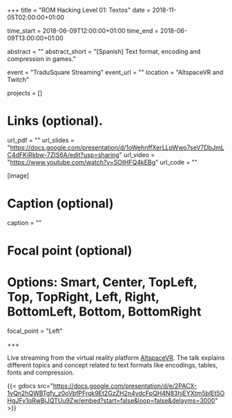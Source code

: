 +++
title = "ROM Hacking Level 01: Textos"
date = 2018-11-05T02:00:00+01:00

time_start = 2018-06-09T12:00:00+01:00
time_end = 2018-06-09T13:00:00+01:00

abstract = ""
abstract_short = "[Spanish] Text format, encoding and compression in games."

event = "TraduSquare Streaming"
event_url = ""
location = "AltspaceVR and Twitch"

projects = []

# Links (optional).
url_pdf = ""
url_slides = "https://docs.google.com/presentation/d/1oWehnffXerLLpWwo7seV7DbJmLC4dFKiRkbw-7ZIS6A/edit?usp=sharing"
url_video = "https://www.youtube.com/watch?v=SOtHFQ4kEBg"
url_code = ""

[image]
  # Caption (optional)
  caption = ""

  # Focal point (optional)
  # Options: Smart, Center, TopLeft, Top, TopRight, Left, Right, BottomLeft, Bottom, BottomRight
  focal_point = "Left"

+++

Live streaming from the virtual reality platform [AltspaceVR](https://altvr.com/).
The talk explains different topics and concept related to text formats like
encodings, tables, fonts and compression.

{{< gdocs src="https://docs.google.com/presentation/d/e/2PACX-1vQn2hQWBTgfy_z0oVbfPFrqk9Et2GzZH2n4vdcFpQH4N83hiEYXtm5bIEt5OHgJFy1qRwBjJQTUu9Zw/embed?start=false&loop=false&delayms=3000" >}}
